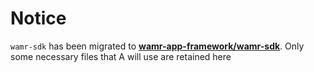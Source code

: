# Notice
`wamr-sdk` has been migrated to **[wamr-app-framework/wamr-sdk](https://github.com/bytecodealliance/wamr-app-framework/tree/main/wamr-sdk)**.
Only some necessary files that A will use are retained here
